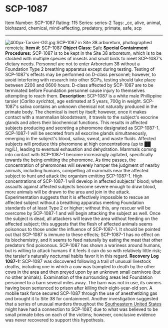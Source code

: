 # SCP-1087
Item Number: SCP-1087
Rating: 115
Series: series-2
Tags: _cc, alive, animal, biohazard, chemical, mind-affecting, predatory, primate, safe, scp

---

![400px-Tarsier-GG.jpg](https://scp-wiki.wdfiles.com/local--files/scp-1087/400px-Tarsier-GG.jpg)
SCP-1087 in Site 38 arboretum, photographed remotely.
**Item #:** SCP-1087
**Object Class:** Safe
**Special Containment Procedures:** SCP-1087 is to be kept in the Site 38 arboretum, which is to be stocked with multiple species of insects and small birds to meet SCP-1087's dietary needs. Personnel are not to enter Arboretum 38 without a Foundation Type 2 breathing apparatus except during testing. Testing of SCP-1087's effects may be performed on D-class personnel; however, to avoid interfering with research into other SCPs, testing should take place between 2200 and 0600 hours. D-class affected by SCP-1087 are to be terminated before Foundation personnel cause injury to themselves attempting to reach them.
**Description:** SCP-1087 is a white male Phillippine tarsier (_Carlito syrichta_), age estimated at 5 years, 700g in weight.
SCP-1087's saliva contains an unknown chemical not naturally produced in the primate body. The chemical is inert by itself; however, once it makes contact with a mammalian bloodstream, it travels to the subject's exocrine glands and alters their biochemical functions. This results in affected subjects producing and secreting a pheromone designated as SCP-1087-1. SCP-1087-1 will be secreted from all exocrine glands simultaneously, emerging in the subject's blood, saliva, sweat, and waste fluids. Affected subjects will produce this pheromone at high concentrations (up to ██ mg/L), leading to eventual exhaustion and dehydration.
Mammals coming into contact with SCP-1087-1 become increasingly agitated, specifically towards the being emitting the pheromone. As time passes, the concentration of pheromones will severely hamper the judgment of nearby animals, including humans, compelling all mammals near the affected subject to hunt and attack the organism emitting SCP-1087-1. High concentrations of SCP-1087-1 will develop in affected subjects' blood; when assaults against affected subjects become severe enough to draw blood, more animals will be drawn to the area and join in the attack. Experimentation suggests that it is effectively impossible to rescue an affected subject without a breathing apparatus meeting Foundation standards of at least Type 2 or higher; without this, any rescuer will be overcome by SCP-1087-1 and will begin attacking the subject as well. Once the subject is dead, all attackers will leave the area without feeding on the affected subject; this suggests that the flesh of affected animals seems poisonous to those under the influence of SCP-1087-1.
It should be pointed out that SCP-1087 is immune to these effects; SCP-1087-1 has no effect on its biochemistry, and it seems to feed naturally by eating the meat that other predators find poisonous. SCP-1087 has shown a wariness around humans, but is willing to attack humans if it feels it can do so with relatively little risk; the tarsier's naturally nocturnal habits favor it in this regard.
**Recovery Log 1087-1:** SCP-1087 was discovered following a trail of unusual livestock deaths, including one in which a cow was trampled to death by the other cows in the area and then preyed upon by an unknown small carnivore (but no other animals). Examination of the surrounding areas led Foundation personnel to a barn several miles away. The barn was not in use, its owners having been sentenced to prison after killing their eight-year-old son. A mobile task force secured SCP-1087 through the use of anesthetizing gas and brought it to Site 38 for containment. Another investigation suggested that a series of unusual murders throughout the [Southeastern United States](http://www.scp-wiki.net/the-gulf) might have had a connection to SCP-1087, due to what was believed to be small primate bites on each of the victims; however, conclusive evidence was never recovered to support this hypothesis.